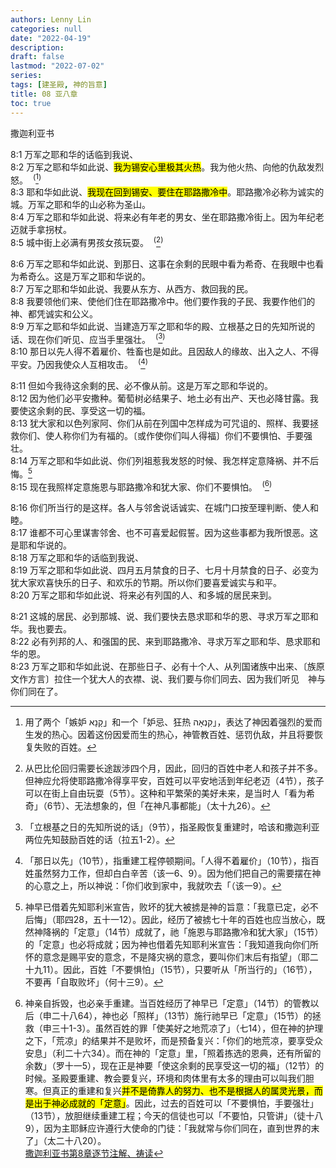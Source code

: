 ```yaml
---
authors: Lenny Lin
categories: null
date: "2022-04-19"
description: 
draft: false
lastmod: "2022-07-02"
series:
tags: [建圣殿, 神的旨意]
title: 08 亚八章
toc: true
---
```

撒迦利亚书
<!--more-->

8:1 万军之耶和华的话临到我说、  
8:2 万军之耶和华如此说、<mark>我为锡安心里极其火热</mark>。我为他火热、向他的仇敌发烈怒。&nbsp;&nbsp;<sup>(</sup>[^1]<sup>)</sup>    
8:3 耶和华如此说、<mark>我现在回到锡安、要住在耶路撒冷中</mark>。耶路撒冷必称为诚实的城。万军之耶和华的山必称为圣山。    
8:4 万军之耶和华如此说、将来必有年老的男女、坐在耶路撒冷街上。因为年纪老迈就手拿拐杖。    
8:5 城中街上必满有男孩女孩玩耍。&nbsp;&nbsp;<sup>(</sup>[^2]<sup>)</sup>    

8:6 万军之耶和华如此说、到那日、这事在余剩的民眼中看为希奇、在我眼中也看为希奇么。这是万军之耶和华说的。    
8:7 万军之耶和华如此说、我要从东方、从西方、救回我的民。    
8:8 我要领他们来、使他们住在耶路撒冷中。他们要作我的子民、我要作他们的　神、都凭诚实和公义。    
8:9 万军之耶和华如此说、当建造万军之耶和华的殿、立根基之日的先知所说的话、现在你们听见、应当手里强壮。&nbsp;&nbsp;<sup>(</sup>[^3]<sup>)</sup>    
8:10 那日以先人得不着雇价、牲畜也是如此。且因敌人的缘故、出入之人、不得平安。乃因我使众人互相攻击。&nbsp;&nbsp;<sup>(</sup>[^4]<sup>)</sup>    

8:11 但如今我待这余剩的民、必不像从前。这是万军之耶和华说的。    
8:12 因为他们必平安撒种。葡萄树必结果子、地土必有出产、天也必降甘露。我要使这余剩的民、享受这一切的福。    
8:13 犹大家和以色列家阿、你们从前在列国中怎样成为可咒诅的、照样、我要拯救你们、使人称你们为有福的。〔或作使你们叫人得福〕你们不要惧怕、手要强壮。    
8:14 万军之耶和华如此说、你们列祖惹我发怒的时候、我怎样定意降祸、并不后悔。[^5]    
8:15 现在我照样定意施恩与耶路撒冷和犹大家、你们不要惧怕。&nbsp;&nbsp;<sup>(</sup>[^6]<sup>)</sup>    

8:16 你们所当行的是这样。各人与邻舍说话诚实、在城门口按至理判断、使人和睦。    
8:17 谁都不可心里谋害邻舍、也不可喜爱起假誓。因为这些事都为我所恨恶。这是耶和华说的。    
8:18 万军之耶和华的话临到我说、  
8:19 万军之耶和华如此说、四月五月禁食的日子、七月十月禁食的日子、必变为犹大家欢喜快乐的日子、和欢乐的节期。所以你们要喜爱诚实与和平。    
8:20 万军之耶和华如此说、将来必有列国的人、和多城的居民来到。    

8:21 这城的居民、必到那城、说、我们要快去恳求耶和华的恩、寻求万军之耶和华。我也要去。    
8:22 必有列邦的人、和强国的民、来到耶路撒冷、寻求万军之耶和华、恳求耶和华的恩。    
8:23 万军之耶和华如此说、在那些日子、必有十个人、从列国诸族中出来、〔族原文作方言〕拉住一个犹大人的衣襟、说、我们要与你们同去、因为我们听见　神与你们同在了。   

[^1]: 用了两个「嫉妒 קָנָא」和一个「妒忌、狂热 קִנְאָה」，表达了神因着强烈的爱而生发的热心。因着这份因爱而生的热心，神管教百姓、惩罚仇敌，并且将要恢复失败的百姓。  
[^2]: 从巴比伦回归需要长途跋涉四个月，因此，回归的百姓中老人和孩子并不多。但神应允将使耶路撒冷得享平安，百姓可以平安地活到年纪老迈（4节），孩子可以在街上自由玩耍（5节）。这种和平繁荣的美好未来，是当时人「看为希奇」（6节）、无法想象的，但「在神凡事都能」（太十九26）。   
[^3]: 「立根基之日的先知所说的话」（9节），指圣殿恢复重建时，哈该和撒迦利亚两位先知鼓励百姓的话（拉五1-2）。  
[^4]: 「那日以先」（10节），指重建工程停顿期间。「人得不着雇价」（10节），指百姓虽然努力工作，但却白白辛苦（该一6、9）。因为他们把自己的需要摆在神的心意之上，所以神说：「你们收到家中，我就吹去「（该一9）。  
[^5]: 神早已借着先知耶利米宣告，败坏的犹大被掳是神的旨意：「我意已定，必不后悔」（耶四28，五十一12）。因此，经历了被掳七十年的百姓也应当放心，既然神降祸的「定意」（14节）成就了，祂「施恩与耶路撒冷和犹大家」（15节）的「定意」也必将成就；因为神也借着先知耶利米宣告：「我知道我向你们所怀的意念是赐平安的意念，不是降灾祸的意念，要叫你们末后有指望」（耶二十九11）。因此，百姓「不要惧怕」（15节），只要听从「所当行的」（16节），不要再「自取败坏」（何十三9）。  
[^6]: 神亲自拆毁，也必亲手重建。当百姓经历了神早已「定意」（14节）的管教以后（申二十八64），神也必「照样」（13节）施行祂早已「定意」（15节）的拯救（申三十1-3）。虽然百姓的罪「使美好之地荒凉了」（七14），但在神的护理之下，「荒凉」的结果并不是败坏，而是预备复兴：「你们的地荒凉，要享受众安息」（利二十六34）。而在神的「定意」里，「照着拣选的恩典，还有所留的余数」（罗十一5），现在正是神要「使这余剩的民享受这一切的福」（12节）的时候。圣殿要重建、教会要复兴，环境和肉体里有太多的理由可以叫我们胆寒。但真正的重建和复兴<mark>并不是倚靠人的努力、也不是根据人的属灵光景，而是出于神必成就的「定意」</mark>。因此，过去的百姓可以「不要惧怕，手要强壮」（13节），放胆继续重建工程；今天的信徒也可以「不要怕，只管讲」（徒十八9），因为主耶稣应许遵行大使命的门徒：「我就常与你们同在，直到世界的末了」（太二十八20）。    
[撒迦利亚书第8章逐节注解、祷读](https://cmcbiblereading.com/2016/10/30/%e6%92%92%e8%bf%a6%e5%88%a9%e4%ba%9a%e4%b9%a6%e7%ac%ac8%e7%ab%a0%e9%80%90%e8%8a%82%e6%b3%a8%e8%a7%a3%e3%80%81%e7%a5%b7%e8%af%bb/)